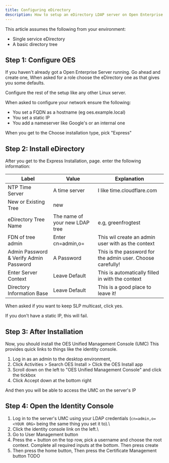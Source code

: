```yaml
---
title: Configuring eDirectory
description: How to setup an eDirectory LDAP server on Open Enterprise Server.
---
```


This article assumes the following from your environment:
- Single service eDirectory
- A basic directory tree

## Step 1: Configure OES
If you haven't already got a Open Enterprise Server running. Go ahead and create one,
When asked for a role choose the eDirectory one as that gives you some defaults.

Configure the rest of the setup like any other Linux server.

When asked to configure your network ensure the following:
- You set a FQDN as a hostname (eg oes.example.local)
- You set a static IP
- You add a nameserver like Google's or an internal one

When you get to the Choose installation type, pick "Express"

## Step 2: Install eDirectory
After you get to the Express Installation, page. enter the following information:

| Label | Value | Explanation |
| --- | --- | --- |
| NTP Time Server | A time server | I like time.cloudflare.com |
| New or Existing Tree | new ||
| eDirectory Tree Name | The name of your new LDAP tree | e.g, greenfrogtest |
| FDN of tree admin | Enter cn=admin,o=<YOUR ORG> | This wil create an admin user with <YOUR ORG> as the context |
| Admin Password & Verify Admin Password | A Password | This is the password for the admin user. Choose carefully! |
| Enter Server Context | Leave Default | This is automatically filled in with the context |
| Directory Information Base | Leave Default | This is a good place to leave it! |

When asked if you want to keep SLP multicast, click yes.

If you don't have a static IP, this will fail. 

## Step 3: After Installation
Now, you should install the OES Unified Management Console (UMC) This provides quick links to things like the identity console.

1. Log in as an admin to the desktop environment,
2. Click Activities > Search OES Install > Click the OES Install app
3. Scroll down on the left to "OES Unified Management Console" and click the tickbox
4. Click Accept down at the bottom right

And then you will be able to access the UMC on the server's IP

## Step 4: Open the Identity Console
1. Log in to the server's UMC using your LDAP credentials (`cn=admin,o=<YOUR ORG>` <YOUR ORG> being the same thing you set it to).\
2. Click the identity console link on the left.\
3. Go to User Management button
4. Press the + button on the top row, pick a username and choose the root context. Complete all required inputs at the bottom. Then press create
5. Then press the home button, Then press the Certificate Management button TODO
